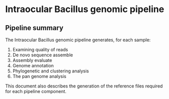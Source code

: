 # Intraocular Bacillus genomic pipeline  
## Pipeline summary  
The Intraocular Bacillus genomic pipeline generates, for each sample:

1. Examining	quality	of reads
2. De novo sequence assemble
3. Assembly evaluate
4. Genome annotation
5. Phylogenetic and clustering analysis
6. The pan genome analysis

This document also describes the generation of the reference files required for each pipeline component.
